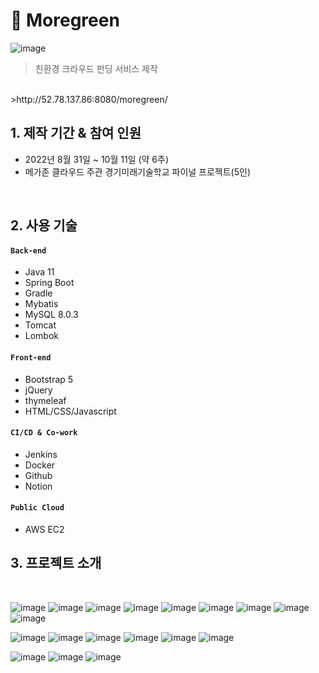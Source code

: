 # :pushpin: Moregreen
![image](https://user-images.githubusercontent.com/49506753/195790974-486cd436-cf27-49ca-a159-d34d7591ece7.png)

>친환경 크라우드 펀딩 서비스 제작
</br>
>http://52.78.137.86:8080/moregreen/

## 1. 제작 기간 & 참여 인원
- 2022년 8월 31일 ~ 10월 11일 (약 6주)
- 메가존 클라우드 주관 경기미래기술학교 파이널 프로젝트(5인)

</br>

## 2. 사용 기술
#### `Back-end`
  - Java 11
  - Spring Boot 
  - Gradle
  - Mybatis
  - MySQL 8.0.3
  - Tomcat
  - Lombok
#### `Front-end`
  - Bootstrap 5
  - jQuery
  - thymeleaf
  - HTML/CSS/Javascript
#### `CI/CD & Co-work`
  - Jenkins
  - Docker
  - Github
  - Notion
#### `Public Cloud`
  - AWS EC2


## 3. 프로젝트 소개
</br>

![image](https://user-images.githubusercontent.com/49506753/195791156-e5d52dbe-5d9b-4523-8adf-aef945897489.png)
![image](https://user-images.githubusercontent.com/49506753/195791075-c05d4d49-9ae9-424b-ba9f-e849414d9416.png)
![image](https://user-images.githubusercontent.com/49506753/195791099-0e333239-5378-45c8-b58e-c1faaa1c9681.png)
![image](https://user-images.githubusercontent.com/49506753/195791209-fd31a89e-4541-492e-9aab-882608a9df95.png)
![image](https://user-images.githubusercontent.com/49506753/195791228-fdbde2c4-0892-4c32-a4a0-ece655e2675a.png)
![image](https://user-images.githubusercontent.com/49506753/195791271-4e219efa-556e-408e-9e5b-b6e55fc22921.png)
![image](https://user-images.githubusercontent.com/49506753/195791291-141e6905-b136-4e68-a34d-f8601394aaf8.png)
![image](https://user-images.githubusercontent.com/49506753/195791311-4a16d15d-9c54-41d0-9c65-16842d512b48.png)
![image](https://user-images.githubusercontent.com/49506753/195791329-1e443364-ec50-4150-a0ba-e245ce7c20eb.png)

![image](https://user-images.githubusercontent.com/49506753/195792221-5b813aa3-41aa-4dad-b8ae-d1f0fbc8b914.png) 
![image](https://user-images.githubusercontent.com/49506753/195791356-30e994d2-f9f4-4f44-9fe3-04dae49e33bf.png)
![image](https://user-images.githubusercontent.com/49506753/195791383-974ce7a1-2d1f-4097-a467-d8c780729553.png)
![image](https://user-images.githubusercontent.com/49506753/195791413-a612401a-ee5d-4854-be77-4e5bbf190919.png)
![image](https://user-images.githubusercontent.com/49506753/195791451-08fd3fab-6951-4590-bd5d-2bdbd150dfbb.png)
![image](https://user-images.githubusercontent.com/49506753/195791480-4e7bf35c-9b99-4ee4-9b34-ca19315b600b.png)

![image](https://user-images.githubusercontent.com/49506753/195792293-e3e9753d-b34b-40a9-964a-594d839f6f67.png)
![image](https://user-images.githubusercontent.com/49506753/195791525-0e6b82b6-1b30-418e-8f26-458ad02e1a9f.png)
![image](https://user-images.githubusercontent.com/49506753/195791598-913db2df-c99c-424c-b6dd-33fb3382f127.png)

